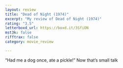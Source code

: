 ```yaml
---
layout: review
title: "Dead of Night (1974)"
excerpt: "My review of Dead of Night (1974)"
rating: "3.5"
letterboxd_url: https://boxd.it/3SfiON
mst3k: false
rifftrax: false
category: movie_review

---
```


“Had me a dog once, ate a pickle!” Now that’s small talk